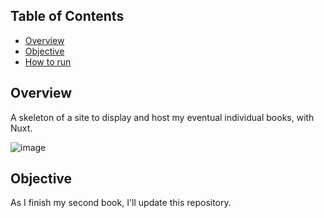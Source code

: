 ## Table of Contents

- [Overview](#overview)
- [Objective](#objective)
- [How to run](#how-to-run)

## Overview
A skeleton of a site to display and host my eventual individual books, with Nuxt.

![image](https://res.cloudinary.com/dyswc6bns/image/upload/fl_preserve_transparency/v1718657656/portfolio/lohan_saga_page_skeleton_betflc.jpg)

## Objective
As I finish my second book, I'll update this repository.

